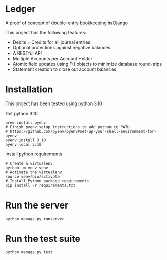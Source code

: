 # Ledger

A proof of concept of double-entry bookkeeping in Django

This project has the following features:
- Debits = Credits for all journal entries
- Optional protections against negative balances
- A RESTful API
- Multiple Accounts per Account Holder
- Atomic field updates using F() objects to minimize database round-trips
- Statement creation to close out account balances

# Installation

This project has been tested using python 3.10

Get python 3.10
```
brew install pyenv
# Finish pyenv setup instructions to add python to PATH
# https://github.com/pyenv/pyenv#set-up-your-shell-environment-for-pyenv
pyenv install 3.10
pyenv local 3.10
```

Install python requirements
```
# Create a virtualenv
python -m venv venv
# Activate the virtualenv
source venv/bin/activate
# Install Python package requirements
pip install -r requirements.txt
```

# Run the server

```
python manage.py runserver
```

# Run the test suite

```
python manage.py test
```
